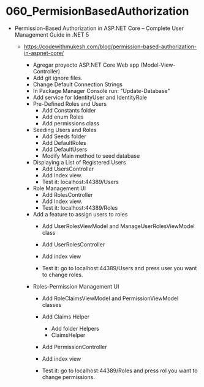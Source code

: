# 060_PermisionBasedAuthorization

- Permission-Based Authorization in ASP.NET Core – Complete User Management Guide in .NET 5
	- https://codewithmukesh.com/blog/permission-based-authorization-in-aspnet-core/
		
		- Agregar proyecto ASP.NET Core Web app (Model-View-Controller)
		- Add git ignore files.
		- Change Default Connection Strings
		- In Package Manager Console run: "Update-Database"
		- Add service for IdentityUser and IdentityRole
		- Pre-Defined Roles and Users
			- Add Constants folder
			- Add enum Roles
			- Add permissions class
		- Seeding Users and Roles
			- Add Seeds folder
			- Add DefaultRoles
			- Add DefaultUsers
			- Modify Main method to seed database
		- Displaying a List of Registered Users
			- Add UsersController
			- Add Index view.
			- Test it: localhost:44389/Users
		- Role Management UI
			- Add RolesController
			- Add Index view.
			- Test it: localhost:44389/Roles
		- Add a feature to assign users to roles
			- Add UserRolesViewModel and ManageUserRolesViewModel class
			- Add UserRolesController
			- Add index view
			
			- Test it: go to localhost:44389/Users and press user you want to change roles.
		- Roles-Permission Management UI
			- Add RoleClaimsViewModel and PermissionViewModel classes
			- Add Claims Helper
				- Add folder Helpers
				- ClaimsHelper
			- Add PermissionController 
			- Add index view
			
			- Test it: go to localhost:44389/Roles and press rol you want to change permissions.
		
